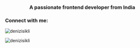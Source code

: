 <h3 align="center">A passionate frontend developer from India</h3>

<h3 align="left">Connect with me:</h3>
<p align="left">
</p>

<p><img align="center" src="https://github-readme-stats.vercel.app/api/top-langs?username=denizisikli&show_icons=true&locale=en&layout=compact" alt="denizisikli" /></p>

<p><img align="center" src="https://github-readme-streak-stats.herokuapp.com/?user=denizisikli&" alt="denizisikli" /></p>
